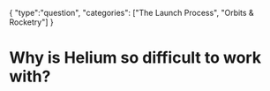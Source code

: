{
    "type":"question",
    "categories": ["The Launch Process", "Orbits & Rocketry"]
}

# Why is Helium so difficult to work with?
